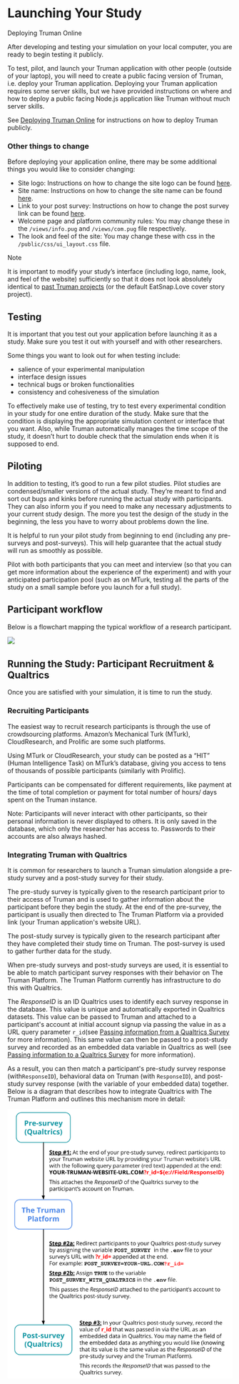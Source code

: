 # Launching Your Study

Deploying Truman Online

After developing and testing your simulation on your local computer, you are ready to begin testing it publicly.

To test, pilot, and launch your Truman application with other people (outside of your laptop), you will need to create a public facing version of Truman, i.e. deploy your Truman application. Deploying your Truman application requires some server skills, but we have provided instructions on where and how to deploy a public facing Node.js application like Truman without much server skills.

See [Deploying Truman Online](/docs/setting-up-truman/deploying-truman-online.md) for instructions on how to deploy Truman publicly.

### Other things to change

Before deploying your application online, there may be some additional things you would like to consider changing:

- Site logo: Instructions on how to change the site logo can be found [here](/docs/setting-up-truman/defining-your-simulation/basic-simulation-components.md#how-to-change-these-components).
- Site name: Instructions on how to change the site name can be found [here](/docs/setting-up-truman/defining-your-simulation/basic-simulation-components.md#how-to-change-these-components).
- Link to your post survey: Instructions on how to change the post survey link can be found [here](/docs/setting-up-truman/defining-your-simulation/basic-simulation-components.md#how-to-change-these-components).
- Welcome page and platform community rules: You may change these in the `/views/info.pug` and `/views/com.pug` file respectively.
- The look and feel of the site: You may change these with css in the `/public/css/ui_layout.css` file.

> [!NOTE]
> It is important to modify your study’s interface (including logo, name, look, and feel of the website) sufficiently so that it does not look absolutely identical to [past Truman projects](/docs/getting-started/citation-and-papers.md#papers) (or the default EatSnap.Love cover story project).

## Testing

It is important that you test out your application before launching it as a study. Make sure you test it out with yourself and with other researchers.

Some things you want to look out for when testing include:

- salience of your experimental manipulation
- interface design issues
- technical bugs or broken functionalities
- consistency and cohesiveness of the simulation

To effectively make use of testing, try to test every experimental condition in your study for one entire duration of the study. Make sure that the condition is displaying the appropriate simulation content or interface that you want. Also, while Truman automatically manages the time scope of the study, it doesn’t hurt to double check that the simulation ends when it is supposed to end.

## Piloting

In addition to testing, it’s good to run a few pilot studies. Pilot studies are condensed/smaller versions of the actual study. They’re meant to find and sort out bugs and kinks before running the actual study with participants. They can also inform you if you need to make any necessary adjustments to your current study design. The more you test the design of the study in the beginning, the less you have to worry about problems down the line.

It is helpful to run your pilot study from beginning to end (including any pre-surveys and post-surveys). This will help guarantee that the actual study will run as smoothly as possible.

Pilot with both participants that you can meet and interview (so that you can get more information about the experience of the experiment) and with your anticipated participation pool (such as on MTurk, testing all the parts of the study on a small sample before you launch for a full study).

## Participant workflow

Below is a flowchart mapping the typical workflow of a research participant.

![](participant-workflow.avif)

## Running the Study: Participant Recruitment & Qualtrics

Once you are satisfied with your simulation, it is time to run the study.

### Recruiting Participants

The easiest way to recruit research participants is through the use of crowdsourcing platforms. Amazon’s Mechanical Turk (MTurk), CloudResearch, and Prolific are some such platforms.

Using MTurk or CloudResearch, your study can be posted as a “HIT” (Human Intelligence Task) on MTurk’s database, giving you access to tens of thousands of possible participants (similarly with Prolific).

Participants can be compensated for different requirements, like payment at the time of total completion or payment for total number of hours/ days spent on the Truman instance.

Note: Participants will never interact with other participants, so their personal information is never displayed to others. It is only saved in the database, which only the researcher has access to. Passwords to their accounts are also always hashed.

### Integrating Truman with Qualtrics

It is common for researchers to launch a Truman simulation alongside a pre-study survey and a post-study survey for their study.

The pre-study survey is typically given to the research participant prior to their access of Truman and is used to gather information about the participant before they begin the study. At the end of the pre-survey, the participant is usually then directed to The Truman Platform via a provided link (your Truman application's website URL).

The post-study survey is typically given to the research participant after they have completed their study time on Truman. The post-survey is used to gather further data for the study.

When pre-study surveys and post-study surveys are used, it is essential to be able to match participant survey responses with their behavior on The Truman Platform. The Truman Platform currently has infrastructure to do this with Qualtrics.

The _ResponseID_ is an ID Qualtrics uses to identify each survey response in the database. This value is unique and automatically exported in Qualtrics datasets. This value can be passed to Truman and attached to a participant's account at initial account signup via passing the value in as a URL query parameter `r_id`(see [Passing information from a Qualtrics Survey](https://www.qualtrics.com/support/survey-platform/survey-module/survey-flow/standard-elements/passing-information-through-query-strings/#PassingInformationFromASurvey) for more information). This same value can then be passed to a post-study survey and recorded as an embedded data variable in Qualtrics as well (see [Passing information to a Qualtrics Survey](https://www.qualtrics.com/support/survey-platform/survey-module/survey-flow/standard-elements/passing-information-through-query-strings/#PassingInformationIntoASurvey) for more information).

As a result, you can then match a participant's pre-study survey response (with`ResponseID`), behavioral data on Truman (with `ResponseID`), and post-study survey response (with the variable of your embedded data) together. Below is a diagram that describes how to integrate Qualtrics with The Truman Platform and outlines this mechanism more in detail:

![](qualtrics-workflow.png)
